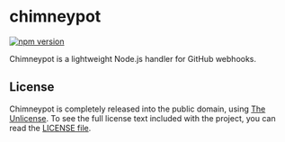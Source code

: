 # chimneypot

[![npm version](https://badge.fury.io/js/chimneypot.svg)](https://badge.fury.io/js/chimneypot)

Chimneypot is a lightweight Node.js handler for GitHub webhooks.

## License

Chimneypot is completely released into the public domain, using [The Unlicense](http://unlicense.org). To see the full license text included with the project, you can read the [LICENSE file](/LICENSE).
